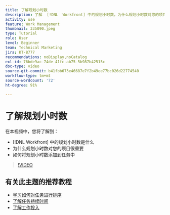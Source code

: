 ```yaml
---
title: 了解规划小时数
description: 了解  [!DNL  Workfront] 中的规划小时数，为什么规划小时数对您的项目很重要，以及如何将规划小时数添加到任务中。
activity: use
feature: Work Management
thumbnail: 335090.jpeg
type: Tutorial
role: User
level: Beginner
team: Technical Marketing
jira: KT-8777
recommendations: noDisplay,noCatalog
exl-id: 76bde9ac-74de-41fc-ab75-5b987b42515c
doc-type: video
source-git-commit: b41fbb673e46687e7f2b49ee77bc026d22774540
workflow-type: tm+mt
source-wordcount: '72'
ht-degree: 91%

---
```


# 了解规划小时数

在本视频中，您将了解到：

* [!DNL  Workfront] 中的规划小时数是什么
* 为什么规划小时数对您的项目很重要
* 如何将规划小时数添加到任务中

>[!VIDEO](https://video.tv.adobe.com/v/335090/?quality=12&learn=on)


<!---
learn more urls:
Overview of task duration and duration type
Planned hours overview
--->

## 有关此主题的推荐教程

* [学习如何对任务进行排序](https://experienceleague.adobe.com/en/docs/workfront-learn/tutorials-workfront/manage-work/tasks/learn-to-sequence-tasks)
* [了解任务持续时间](https://experienceleague.adobe.com/en/docs/workfront-learn/tutorials-workfront/manage-work/tasks/understand-task-durations)
* [了解工作投入](https://experienceleague.adobe.com/en/docs/workfront-learn/tutorials-workfront/manage-work/tasks/understand-work-effort)

